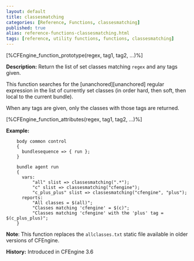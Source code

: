 ```yaml
---
layout: default
title: classesmatching
categories: [Reference, Functions, classesmatching]
published: true
alias: reference-functions-classesmatching.html
tags: [reference, utility functions, functions, classesmatching]
---
```


[%CFEngine_function_prototype(regex, tag1, tag2, ...)%]

**Description:** Return the list of set classes matching `regex` and any tags given.

This function searches for the [unanchored][unanchored] regular expression in 
the list of currently set classes (in order hard, then soft, then local to the 
current bundle).

When any tags are given, only the classes with those tags are returned.

[%CFEngine_function_attributes(regex, tag1, tag2, ...)%]

**Example:**  


```cf3
    body common control
    {
      bundlesequence => { run };
    }

    bundle agent run
    {
      vars:
          "all" slist => classesmatching(".*");
          "c" slist => classesmatching("cfengine");
          "c_plus_plus" slist => classesmatching("cfengine", "plus");
      reports:
          "All classes = $(all)";
          "Classes matching 'cfengine' = $(c)";
          "Classes matching 'cfengine' with the 'plus' tag = $(c_plus_plus)";
    }

```


**Note**: This function replaces the `allclasses.txt` static file available
in older versions of CFEngine.

**History:** Introduced in CFEngine 3.6
